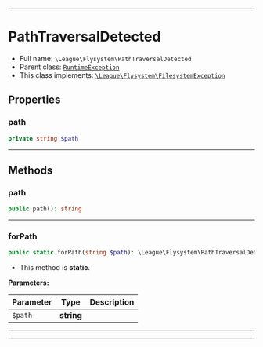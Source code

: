 ***

# PathTraversalDetected

* Full name: `\League\Flysystem\PathTraversalDetected`
* Parent class: [`RuntimeException`](../../RuntimeException.md)
* This class implements:
  [`\League\Flysystem\FilesystemException`](./FilesystemException.md)

## Properties

### path

```php
private string $path
```

***

## Methods

### path

```php
public path(): string
```

***

### forPath

```php
public static forPath(string $path): \League\Flysystem\PathTraversalDetected
```

* This method is **static**.

**Parameters:**

| Parameter | Type | Description |
|-----------|------|-------------|
| `$path` | **string** |  |

***


***

